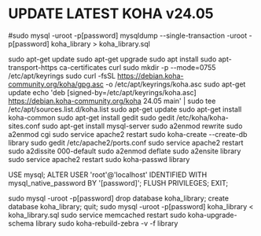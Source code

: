 # UPDATE LATEST KOHA v24.05

#sudo mysql -uroot -p[password] mysqldump --single-transaction -uroot -p[password] koha_library > koha_library.sql

sudo apt-get update
sudo apt-get upgrade
sudo apt install sudo apt-transport-https ca-certificates curl
sudo mkdir -p --mode=0755 /etc/apt/keyrings
sudo curl -fsSL https://debian.koha-community.org/koha/gpg.asc -o /etc/apt/keyrings/koha.asc
sudo apt-get update
echo 'deb [signed-by=/etc/apt/keyrings/koha.asc] https://debian.koha-community.org/koha 24.05 main' | sudo tee /etc/apt/sources.list.d/koha.list
sudo apt-get update
sudo apt-get install koha-common
sudo apt-get install gedit
sudo gedit /etc/koha/koha-sites.conf
sudo apt-get install mysql-server
sudo a2enmod rewrite
sudo a2enmod cgi
sudo service apache2 restart
sudo koha-create --create-db library
sudo gedit /etc/apache2/ports.conf
sudo service apache2 restart
sudo a2dissite 000-default
sudo a2enmod deflate
sudo a2ensite library
sudo service apache2 restart
sudo koha-passwd library

<install DBeaver>
USE mysql;
ALTER USER 'root'@'localhost' IDENTIFIED WITH mysql_native_password BY '[password]';
FLUSH PRIVILEGES;
EXIT;
 
sudo mysql -uroot -p[password]
drop database koha_library;
create database koha_library;
quit;
sudo mysql -uroot -p[password] koha_library < koha_library.sql 
sudo service memcached restart
sudo koha-upgrade-schema library
sudo koha-rebuild-zebra -v -f library
